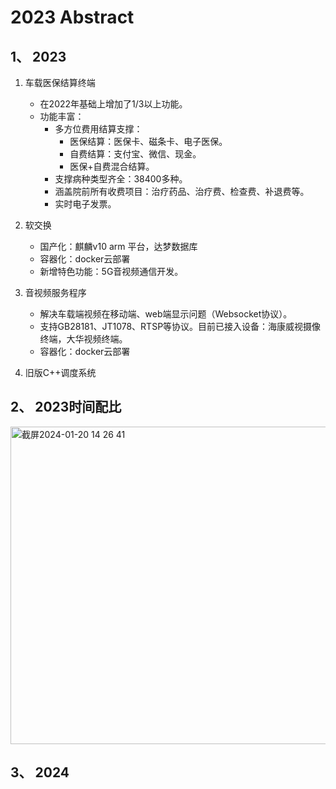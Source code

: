 # 2023 Abstract
## 1、 2023
 1. 车载医保结算终端

    - 在2022年基础上增加了1/3以上功能。
    - 功能丰富：
      - 多方位费用结算支撑：
        - 医保结算：医保卡、磁条卡、电子医保。
        - 自费结算：支付宝、微信、现金。
        - 医保+自费混合结算。
      - 支撑病种类型齐全：38400多种。
      - 涵盖院前所有收费项目：治疗药品、治疗费、检查费、补退费等。
      - 实时电子发票。
 
 2. 软交换
    
    - 国产化：麒麟v10 arm 平台，达梦数据库
    - 容器化：docker云部署
    - 新增特色功能：5G音视频通信开发。
      
 3. 音视频服务程序
    
    - 解决车载端视频在移动端、web端显示问题（Websocket协议）。
    - 支持GB28181、JT1078、RTSP等协议。目前已接入设备：海康威视摄像终端，大华视频终端。
    - 容器化：docker云部署
    
 4. 旧版C++调度系统

## 2、 2023时间配比

<img width="508" alt="截屏2024-01-20 14 26 41" src="https://github.com/kenlab-chung/bsoft/assets/59462735/07f3103a-8400-4409-b9cd-05c65f4c9ded">

## 3、 2024
